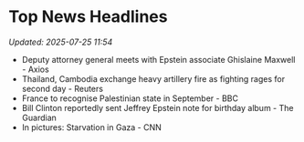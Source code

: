 # Top News Headlines

_Updated: 2025-07-25 11:54_

- Deputy attorney general meets with Epstein associate Ghislaine Maxwell - Axios
- Thailand, Cambodia exchange heavy artillery fire as fighting rages for second day - Reuters
- France to recognise Palestinian state in September - BBC
- Bill Clinton reportedly sent Jeffrey Epstein note for birthday album - The Guardian
- In pictures: Starvation in Gaza - CNN